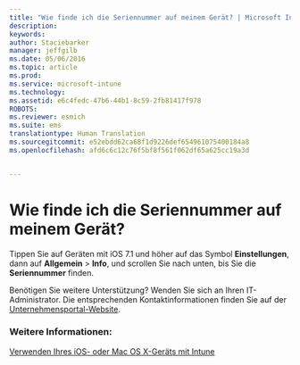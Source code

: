 ```yaml
---
title: "Wie finde ich die Seriennummer auf meinem Gerät? | Microsoft Intune"
description: 
keywords: 
author: Staciebarker
manager: jeffgilb
ms.date: 05/06/2016
ms.topic: article
ms.prod: 
ms.service: microsoft-intune
ms.technology: 
ms.assetid: e6c4fedc-47b6-44b1-8c59-2fb81417f978
ROBOTS: 
ms.reviewer: esmich
ms.suite: ems
translationtype: Human Translation
ms.sourcegitcommit: e52ebdd62ca68f1d9226def654961075400184a8
ms.openlocfilehash: afd6c6c12c76f5bf8f561f062df65a625cc19a3d


---
```



# Wie finde ich die Seriennummer auf meinem Gerät?

Tippen Sie auf Geräten mit iOS 7.1 und höher auf das Symbol **Einstellungen**, dann auf **Allgemein** > **Info**, und scrollen Sie nach unten, bis Sie die **Seriennummer** finden.

Benötigen Sie weitere Unterstützung? Wenden Sie sich an Ihren IT-Administrator. Die entsprechenden Kontaktinformationen finden Sie auf der [Unternehmensportal-Website](http://portal.manage.microsoft.com).

### Weitere Informationen:
[Verwenden Ihres iOS- oder Mac OS X-Geräts mit Intune](using-your-ios-or-mac-os-x-device-with-intune.md)


<!--HONumber=Jun16_HO4-->


